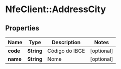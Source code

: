 # NfeClient::AddressCity

## Properties
Name | Type | Description | Notes
------------ | ------------- | ------------- | -------------
**code** | **String** | Código do IBGE | [optional] 
**name** | **String** | Nome | [optional] 


